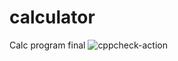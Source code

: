 # calculator
Calc program final
![cppcheck-action](https://github.com/99002521/calculator/workflows/cppcheck-action/badge.svg)
